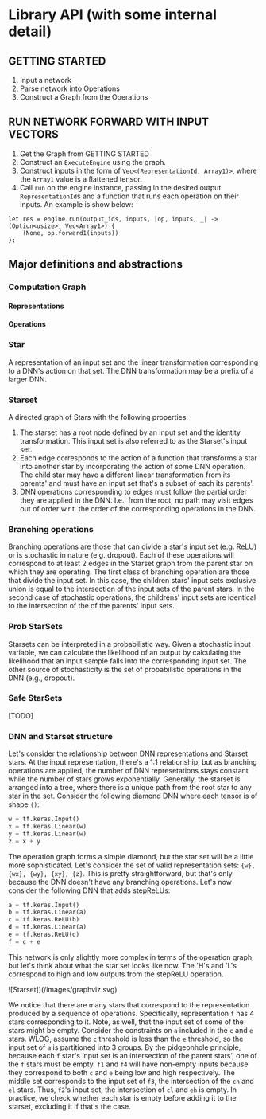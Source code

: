 # Library API (with some internal detail)

## GETTING STARTED

1. Input a network
2. Parse network into Operations
3. Construct a Graph from the Operations

## RUN NETWORK FORWARD WITH INPUT VECTORS

1. Get the Graph from GETTING STARTED
2. Construct an `ExecuteEngine` using the graph.
3. Construct inputs in the form of `Vec<(RepresentationId, Array1)>`, where the `Array1` value is a flattened tensor.
4. Call `run` on the engine instance, passing in the desired output `RepresentationId`s and a function that runs each operation on their inputs. An example is show below:

```
let res = engine.run(output_ids, inputs, |op, inputs, _| -> (Option<usize>, Vec<Array1>) {
    (None, op.forward1(inputs))
};
```

## Major definitions and abstractions

### Computation Graph

#### Representations

#### Operations

### Star

A representation of an input set and the linear transformation corresponding to a DNN's action on that set. The DNN transformation may be a prefix of a larger DNN.

### Starset

A directed graph of Stars with the following properties:

1. The starset has a root node defined by an input set and the identity transformation. This input set is also referred to as the Starset's input set.
2. Each edge corresponds to the action of a function that transforms a star into another star by incorporating the action of some DNN operation. The child star may have a different linear transformation from its parents' and must have an input set that's a subset of each its parents'.
3. DNN operations corresponding to edges must follow the partial order they are applied in the DNN. I.e., from the root, no path may visit edges out of order w.r.t. the order of the corresponding operations in the DNN.

### Branching operations

Branching operations are those that can divide a star's input set (e.g. ReLU) or is stochastic in nature (e.g. dropout). Each of these operations will correspond to at least 2 edges in the Starset graph from the parent star on which they are operating. The first class of branching operation are those that divide the input set. In this case, the children stars' input sets exclusive union is equal to the intersection of the input sets of the parent stars. In the second case of stochastic operations, the childrens' input sets are identical to the intersection of the of the parents' input sets.

### Prob StarSets

Starsets can be interpreted in a probabilistic way. Given a stochastic input variable, we can calculate the likelihood of an output by calculating the likelihood that an input sample falls into the corresponding input set. The other source of stochasticity is the set of probabilistic operations in the DNN (e.g., dropout).

### Safe StarSets

[TODO]

### DNN and Starset structure

Let's consider the relationship between DNN representations and Starset stars. At the input representation, there's a 1:1 relationship, but as branching operations are applied, the number of DNN represetations stays constant while the number of stars grows exponentially. Generally, the starset is arranged into a tree, where there is a unique path from the root star to any star in the set. Consider the following diamond DNN where each tensor is of shape `()`:

```Python
w = tf.keras.Input()
x = tf.keras.Linear(w)
y = tf.keras.Linear(w)
z = x + y
```

The operation graph forms a simple diamond, but the star set will be a little more sophisticated. Let's consider the set of valid representation sets: `{w}, {wx}, {wy}, {xy}, {z}`. This is pretty straightforward, but that's only because the DNN doesn't have any branching operations. Let's now consider the following DNN that adds stepReLUs:

```Python
a = tf.keras.Input()
b = tf.keras.Linear(a)
c = tf.keras.ReLU(b)
d = tf.keras.Linear(a)
e = tf.keras.ReLU(d)
f = c + e
```

This network is only slightly more complex in terms of the operation graph, but let's think about what the star set looks like now. The 'H's and 'L's correspond to high and low outputs from the stepReLU operation.

![Starset])(/images/graphviz.svg)

We notice that there are many stars that correspond to the representation produced by a sequence of operations. Specifically, representation `f` has 4 stars corresponding to it. Note, as well, that the input set of some of the stars might be empty. Consider the constraints on `a` included in the `c` and `e` stars. WLOG, assume the `c` threshold is less than the `e` threshold, so the input set of `a` is partitioned into 3 groups. By the pidgeonhole principle, because each `f` star's input set is an intersection of the parent stars', one of the `f` stars must be empty. `f1` and `f4` will have non-empty inputs because they correspond to both `c` and `e` being low and high respectively. The middle set corresponds to the input set of `f3`, the intersection of the `ch` and `el` stars. Thus, `f2`'s input set, the intersection of `cl` and `eh` is empty. In practice, we check whether each star is empty before adding it to the starset, excluding it if that's the case.